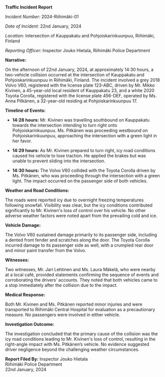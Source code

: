 **Traffic Incident Report**

*Incident Number:* 2024-Riihimäki-01

*Date of Incident:* 22nd January, 2024

*Location:* Intersection of Kauppakatu and Pohjoiskarinkuunpuu, Riihimäki, Finland

*Reporting Officer:* Inspector Jouko Hietala, Riihimäki Police Department

**Narrative:**

On the afternoon of 22nd January, 2024, at approximately 14:30 hours, a two-vehicle collision occurred at the intersection of Kauppakatu and Pohjoiskarinkuunpuu in Riihimäki, Finland. The incident involved a grey 2018 Volvo V60, registered with the license plate 123-ABC, driven by Mr. Mikko Kivinen, a 45-year-old local resident of Kauppakatu 23, and a white 2020 Toyota Corolla, registered with the license plate 456-DEF, operated by Ms. Anna Pitkänen, a 32-year-old residing at Pohjoiskarinkuunpuu 17.

**Timeline of Events:**

- **14:28 hours:** Mr. Kivinen was travelling southbound on Kauppakatu towards the intersection intending to turn right onto Pohjoiskarinkuunpuu. Ms. Pitkänen was proceeding westbound on Pohjoiskarinkuunpuu, approaching the intersection with a green light in her favor.

- **14:29 hours:** As Mr. Kivinen prepared to turn right, icy road conditions caused his vehicle to lose traction. He applied the brakes but was unable to prevent sliding into the intersection.

- **14:30 hours:** The Volvo V60 collided with the Toyota Corolla driven by Ms. Pitkänen, who was proceeding through the intersection with a green light. The impact occurred on the passenger side of both vehicles.

**Weather and Road Conditions:**

The roads were reported icy due to overnight freezing temperatures following snowfall. Visibility was clear, but the icy conditions contributed significantly to Mr. Kivinen's loss of control over his vehicle. No other adverse weather factors were noted apart from the prevailing cold and ice.

**Vehicle Damage:**

The Volvo V60 sustained damage primarily to its passenger side, including a dented front fender and scratches along the door. The Toyota Corolla incurred damage to its passenger side as well, with a crumpled rear door and minor paint transfer from the Volvo.

**Witnesses:**

Two witnesses, Mr. Jari Lehtinen and Ms. Laura Mäkelä, who were nearby at a local café, provided statements confirming the sequence of events and corroborating the drivers' accounts. They noted that both vehicles came to a stop immediately after the collision due to the impact.

**Medical Response:**

Both Mr. Kivinen and Ms. Pitkänen reported minor injuries and were transported to Riihimäki Central Hospital for evaluation as a precautionary measure. No passengers were involved in either vehicle.

**Investigation Outcome:**

The investigation concluded that the primary cause of the collision was the icy road conditions leading to Mr. Kivinen's loss of control, resulting in the right-angle impact with Ms. Pitkänen’s vehicle. No evidence suggested driver negligence beyond the challenging weather circumstances.

**Report Filed By:** Inspector Jouko Hietala  
Riihimäki Police Department  
22nd January, 2024